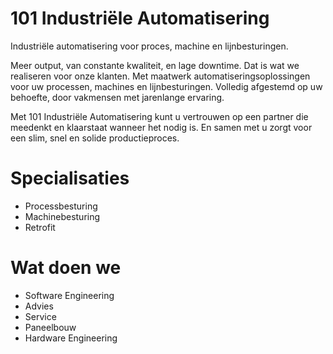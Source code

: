 # 101 Industriële Automatisering
Industriële automatisering voor proces, machine en lijnbesturingen.

Meer output, van constante kwaliteit, en lage downtime. Dat is wat we realiseren voor onze klanten. Met maatwerk automatiseringsoplossingen voor uw processen, machines en lijnbesturingen. Volledig afgestemd op uw behoefte, door vakmensen met jarenlange ervaring.

Met 101 Industriële Automatisering kunt u vertrouwen op een partner die meedenkt en klaarstaat wanneer het nodig is. En samen met u zorgt voor een slim, snel en solide productieproces.

# Specialisaties
- Processbesturing
- Machinebesturing
- Retrofit

# Wat doen we
- Software Engineering
- Advies
- Service
- Paneelbouw
- Hardware Engineering